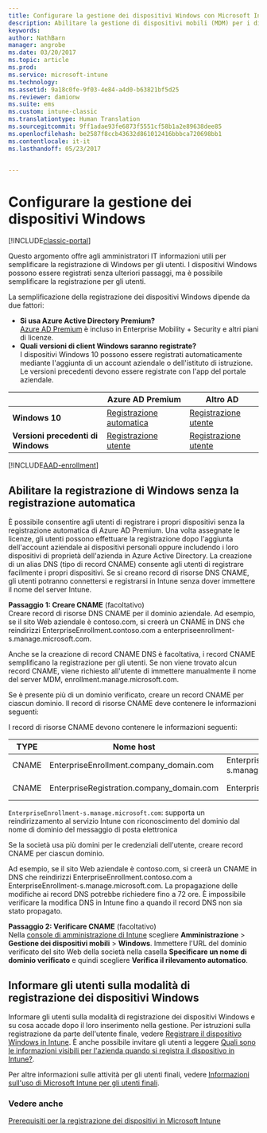 ```yaml
---
title: Configurare la gestione dei dispositivi Windows con Microsoft Intune | Documentazione Microsoft
description: Abilitare la gestione di dispositivi mobili (MDM) per i dispositivi Windows con Microsoft Intune.
keywords: 
author: NathBarn
manager: angrobe
ms.date: 03/20/2017
ms.topic: article
ms.prod: 
ms.service: microsoft-intune
ms.technology: 
ms.assetid: 9a18c0fe-9f03-4e84-a4d0-b63821bf5d25
ms.reviewer: damionw
ms.suite: ems
ms.custom: intune-classic
ms.translationtype: Human Translation
ms.sourcegitcommit: 9ff1adae93fe6873f5551cf58b1a2e89638dee85
ms.openlocfilehash: be2587f8ccb43632d861012416bbbca720698bb1
ms.contentlocale: it-it
ms.lasthandoff: 05/23/2017


---
```


# <a name="set-up-windows-device-management"></a>Configurare la gestione dei dispositivi Windows

[!INCLUDE[classic-portal](../includes/classic-portal.md)]

Questo argomento offre agli amministratori IT informazioni utili per semplificare la registrazione di Windows per gli utenti.  I dispositivi Windows possono essere registrati senza ulteriori passaggi, ma è possibile semplificare la registrazione per gli utenti.

La semplificazione della registrazione dei dispositivi Windows dipende da due fattori:
- **Si usa Azure Active Directory Premium?** <br>[Azure AD Premium](https://docs.microsoft.com/azure/active-directory/active-directory-get-started-premium) è incluso in Enterprise Mobility + Security e altri piani di licenze.
- **Quali versioni di client Windows saranno registrate?** <br>I dispositivi Windows 10 possono essere registrati automaticamente mediante l'aggiunta di un account aziendale o dell'istituto di istruzione. Le versioni precedenti devono essere registrate con l'app del portale aziendale.

||**Azure AD Premium**|**Altro AD**|
|----------|---------------|---------------|  
|**Windows 10**|[Registrazione automatica](#enable-windows-10-automatic-enrollment) |[Registrazione utente](#enable-windows-enrollment-without-azure-ad-premium)|
|**Versioni precedenti di Windows**|[Registrazione utente](#enable-windows-enrollment-without-azure-ad-premium)|[Registrazione utente](#enable-windows-enrollment-without-azure-ad-premium)|

[!INCLUDE[AAD-enrollment](../includes/win10-automatic-enrollment-aad.md)]

## <a name="enable-windows-enrollment-without-automatic-enrollment"></a>Abilitare la registrazione di Windows senza la registrazione automatica
È possibile consentire agli utenti di registrare i propri dispositivi senza la registrazione automatica di Azure AD Premium. Una volta assegnate le licenze, gli utenti possono effettuare la registrazione dopo l'aggiunta dell'account aziendale ai dispositivi personali oppure includendo i loro dispositivi di proprietà dell'azienda in Azure Active Directory. La creazione di un alias DNS (tipo di record CNAME) consente agli utenti di registrare facilmente i propri dispositivi. Se si creano record di risorse DNS CNAME, gli utenti potranno connettersi e registrarsi in Intune senza dover immettere il nome del server Intune.

**Passaggio 1: Creare CNAME** (facoltativo)<br>
Creare record di risorse DNS CNAME per il dominio aziendale. Ad esempio, se il sito Web aziendale è contoso.com, si creerà un CNAME in DNS che reindirizzi EnterpriseEnrollment.contoso.com a enterpriseenrollment-s.manage.microsoft.com.

Anche se la creazione di record CNAME DNS è facoltativa, i record CNAME semplificano la registrazione per gli utenti. Se non viene trovato alcun record CNAME, viene richiesto all'utente di immettere manualmente il nome del server MDM, enrollment.manage.microsoft.com.

Se è presente più di un dominio verificato, creare un record CNAME per ciascun dominio. Il record di risorse CNAME deve contenere le informazioni seguenti:

I record di risorse CNAME devono contenere le informazioni seguenti:

|TYPE|Nome host|Punta a|TTL|
|--------|-------------|-------------|-------|
|CNAME|EnterpriseEnrollment.company_domain.com|EnterpriseEnrollment-s.manage.microsoft.com |1 ora|
|CNAME|EnterpriseRegistration.company_domain.com|EnterpriseRegistration.windows.net|1 ora|

`EnterpriseEnrollment-s.manage.microsoft.com`: supporta un reindirizzamento al servizio Intune con riconoscimento del dominio dal nome di dominio del messaggio di posta elettronica

Se la società usa più domini per le credenziali dell'utente, creare record CNAME per ciascun dominio.

Ad esempio, se il sito Web aziendale è contoso.com, si creerà un CNAME in DNS che reindirizzi EnterpriseEnrollment.contoso.com a EnterpriseEnrollment-s.manage.microsoft.com. La propagazione delle modifiche ai record DNS potrebbe richiedere fino a 72 ore. È impossibile verificare la modifica DNS in Intune fino a quando il record DNS non sia stato propagato.

**Passaggio 2: Verificare CNAME** (facoltativo)<br>
Nella [console di amministrazione di Intune](https://manage.microsoft.com) scegliere **Amministrazione** &gt; **Gestione dei dispositivi mobili** &gt; **Windows**. Immettere l'URL del dominio verificato del sito Web della società nella casella **Specificare un nome di dominio verificato** e quindi scegliere **Verifica il rilevamento automatico**.

## <a name="tell-users-how-to-enroll-windows-devices"></a>Informare gli utenti sulla modalità di registrazione dei dispositivi Windows
Informare gli utenti sulla modalità di registrazione dei dispositivi Windows e su cosa accade dopo il loro inserimento nella gestione.
Per istruzioni sulla registrazione da parte dell'utente finale, vedere [Registrare il dispositivo Windows in Intune](https://docs.microsoft.com/intune-user-help/enroll-your-device-in-intune-windows). È anche possibile invitare gli utenti a leggere [Quali sono le informazioni visibili per l'azienda quando si registra il dispositivo in Intune?](https://docs.microsoft.com/intune-user-help/what-can-your-it-administrator-see-when-you-enroll-your-device-in-intune-windows).

Per altre informazioni sulle attività per gli utenti finali, vedere [Informazioni sull'uso di Microsoft Intune per gli utenti finali](/intune-classic/deploy-use/how-to-educate-your-end-users-about-microsoft-intune).

### <a name="see-also"></a>Vedere anche
[Prerequisiti per la registrazione dei dispositivi in Microsoft Intune](prerequisites-for-enrollment.md)


